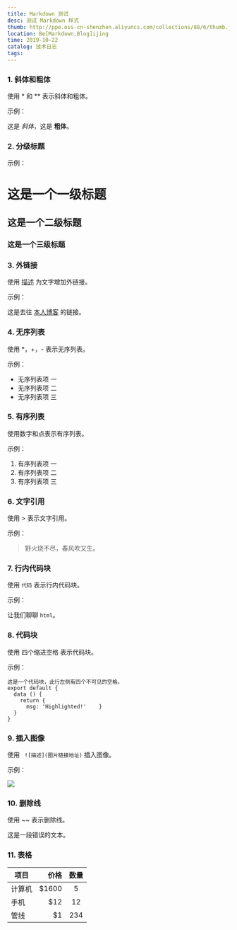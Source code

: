 ```yaml
---
title: Markdown 测试
desc: 测试 Markdown 样式
thumb: http://ppe.oss-cn-shenzhen.aliyuncs.com/collections/88/6/thumb.jpg
location: Be[Markdown,Blog]ijing
time: 2019-10-22
catalog: 技术日志
tags:
---
```



###  1. 斜体和粗体

使用 * 和 ** 表示斜体和粗体。

示例：

这是 *斜体*，这是 **粗体**。

### 2. 分级标题


示例：

# 这是一个一级标题

## 这是一个二级标题

### 这是一个三级标题



### 3. 外链接

使用 [描述](链接地址) 为文字增加外链接。

示例：

这是去往 [本人博客](https://yscoder.github.io/vuepress-theme-indigo/) 的链接。

### 4. 无序列表

使用 *，+，- 表示无序列表。

示例：

- 无序列表项 一
- 无序列表项 二
- 无序列表项 三

### 5. 有序列表

使用数字和点表示有序列表。

示例：

1. 有序列表项 一
2. 有序列表项 二
3. 有序列表项 三

### 6. 文字引用

使用 > 表示文字引用。

示例：

> 野火烧不尽，春风吹又生。

### 7. 行内代码块

使用 `代码` 表示行内代码块。

示例：

让我们聊聊 `html`。

### 8. 代码块

使用 四个缩进空格 表示代码块。

示例：

```
这是一个代码块，此行左侧有四个不可见的空格。
export default {
  data () {
    return {
      msg: 'Highlighted!'    }
  }
}
```

### 9. 插入图像

使用 ` ![描述](图片链接地址)` 插入图像。

示例：

![](https://storage-1251325576.cos.ap-beijing.myqcloud.com/blog/9746525.png)

### 10. 删除线

使用 ~~ 表示删除线。

这是一段错误的文本。

### 11. 表格

| 项目   |  价格 | 数量 |
| ------ | ----: | :--: |
| 计算机 | $1600 |  5   |
| 手机   |   $12 |  12  |
| 管线   |    $1 | 234  |